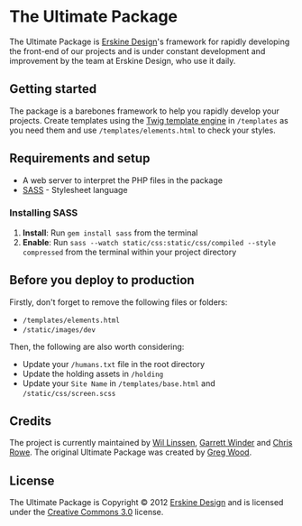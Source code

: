 # The Ultimate Package
The Ultimate Package is [Erskine Design][]'s framework for rapidly developing the front-end of our projects and is under constant development and improvement by the team at Erskine Design, who use it daily.

## Getting started
The package is a barebones framework to help you rapidly develop your projects. Create templates using the [Twig template engine][] in `/templates` as you need them and use `/templates/elements.html` to check your styles.

## Requirements and setup
* A web server to interpret the PHP files in the package
* [SASS][] - Stylesheet language

### Installing SASS
1. **Install**: Run `gem install sass` from the terminal
2. **Enable**: Run `sass --watch static/css:static/css/compiled --style compressed` from the terminal within your project directory

## Before you deploy to production
Firstly, don't forget to remove the following files or folders:

* `/templates/elements.html`
* `/static/images/dev`

Then, the following are also worth considering:

* Update your `/humans.txt` file in the root directory
* Update the holding assets in `/holding`
* Update your `Site Name` in `/templates/base.html` and `/static/css/screen.scss`

## Credits
The project is currently maintained by [Wil Linssen][], [Garrett Winder][] and [Chris Rowe][]. The original Ultimate Package was created by [Greg Wood][].

## License
The Ultimate Package is Copyright &copy; 2012 [Erskine Design][] and is licensed under the [Creative Commons 3.0][] license.

[Erskine Design]: http://erskinedesign.com/
[Twig template engine]: http://twig.sensiolabs.org/
[SASS]: http://sass-lang.com/

[Wil Linssen]: http://wil-linssen.com/
[Garrett Winder]: http://garrettwinder.com/
[Chris Rowe]: http://chrisrowe.net/
[Greg Wood]: http://gregorywood.co.uk/

[Creative Commons 3.0]: http://creativecommons.org/licenses/by-nc-sa/3.0/
